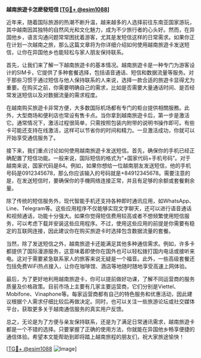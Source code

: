 **越南旅遊卡怎麽發短信 [[TG💪+ @esim1088](https://t.me/s/esim1088)]**

近年来，随着国际旅游的热潮不断升温，越来越多的人选择前往东南亚国家游玩，其中越南因其独特的自然风光和文化魅力，成为不少旅行者的心头好。然而，在异国他乡，语言沟通问题常常困扰着游客，尤其是发短信这样的日常需求。如果你正在计划一次越南之旅，那么这篇文章将为你详细介绍如何使用越南旅遊卡发送短信，让你在异国他乡也能轻松与家人朋友保持联系。

首先，让我们来了解一下越南旅遊卡的基本情况。越南旅遊卡是一种专门为游客设计的SIM卡，它提供了多种套餐选择，包括语音通话、短信和数据流量等服务。对于那些习惯于通过短信与他人保持联系的人来说，选择一款合适的旅遊卡显得尤为重要。在购买之前，你需要明确自己的需求，比如是否需要大量通话时间、是否经常发送短信以及对数据流量的需求程度。

在越南购买旅遊卡非常方便，大多数国际机场都有专门的柜台提供相關服務。此外，大型商场和便利店也常设有售卡点。当你拿到越南旅遊卡后，第一步是激活它。通常情况下，激活过程很简单，只需按照包装内附带的说明书操作即可。有些卡可能还支持在线激活，这样可以节省你的时间和精力。一旦激活成功，你就可以开始享受通信服务了。

接下来，我们重点讨论如何使用越南旅遊卡发送短信。首先，确保你的手机已经正确配置了短信功能。一般来说，国际短信的格式为“+国家代码+手机号码”。对于越南来说，国家代码是84。例如，如果你想给一位越南朋友发送短信，他的手机号码是0912345678，那么你应该输入的号码就是+84912345678。需要注意的是，在发送短信时，要确保你的手機网络连接正常，并且有足够的余额或套餐剩余量。

除了传统的短信服务外，现代智能手机还支持各种即时通讯应用，如WhatsApp、Line、Telegram等。这些应用程序不仅能够实现文字聊天，还可以进行语音通话和视频通话，功能十分强大。如果你觉得短信费用较高或者不想频繁使用短信服务，可以考虑下载并安装这些应用程序。不过，使用这些应用的前提是你需要有稳定的互联网连接，因此建议你在购买旅遊卡时选择包含数据流量的套餐。

当然，除了发送短信之外，越南旅遊卡还能满足其他多种通信需求。例如，许多卡都提供了国际漫游服务，这意味着即使你在国外也可以轻松拨打国内电话或接听来电。这对于需要紧急联系家人的旅客来说无疑是一个福音。此外，一些高级套餐还包括免费WiFi热点接入，让你在咖啡馆、酒店等地随时随地享受高速上网体验。

最后，为了更好地利用越南旅遊卡，你可以提前做好功课，了解不同运营商的服务质量及价格政策。目前市场上主要有几家主要运营商，它们分别是Viettel、Mobifone、Vinaphone等。每家运营商都有自己的特色服务和优惠活动，因此建议根据个人需求仔细比较后再做决定。同时，也可以关注一些旅游论坛或社交媒体平台，获取更多关于越南通信服务的真实用户反馈。

总之，无论是为了方便与亲友保持联系，还是为了满足日常通讯需求，越南旅遊卡都是一个不错的选择。只要掌握了正确的使用方法，你就能在异国他乡畅享便捷的通信体验。希望本文能帮助到即将踏上越南旅程的朋友们，祝大家旅途愉快！

[[TG💪+ @esim1088](https://t.me/s/esim1088) ![Image](https://i.postimg.cc/4NQfJmqS/Snipaste-2025-05-13-00-14-12.png)]